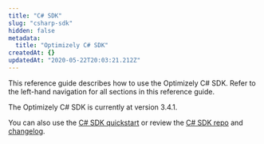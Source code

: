 ```yaml
---
title: "C# SDK"
slug: "csharp-sdk"
hidden: false
metadata: 
  title: "Optimizely C# SDK"
createdAt: {}
updatedAt: "2020-05-22T20:03:21.212Z"
---
```


This reference guide describes how to use the Optimizely C# SDK. Refer to the left-hand navigation for all sections in this reference guide.

The Optimizely C# SDK is currently at version 3.4.1.

You can also use the [C# SDK quickstart](doc:c-sharp) or review the [C# SDK repo](https://github.com/optimizely/csharp-sdk) and [changelog](https://github.com/optimizely/csharp-sdk/blob/master/CHANGELOG.md).
